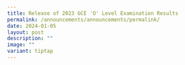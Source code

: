 ```yaml
---
title: Release of 2023 GCE 'O' Level Examination Results
permalink: /announcements/announcements/permalink/
date: 2024-01-05
layout: post
description: ""
image: ""
variant: tiptap
---
```


